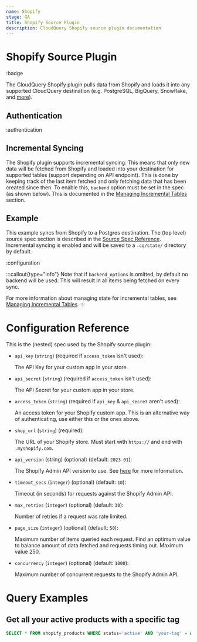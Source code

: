```yaml
---
name: Shopify
stage: GA
title: Shopify Source Plugin
description: CloudQuery Shopify source plugin documentation
---
```


# Shopify Source Plugin

:badge

The CloudQuery Shopify plugin pulls data from Shopify and loads it into any supported CloudQuery destination (e.g. PostgreSQL, BigQuery, Snowflake, and [more](/docs/plugins/destinations/overview)).

## Authentication

:authentication

## Incremental Syncing

The Shopify plugin supports incremental syncing. This means that only new data will be fetched from Shopify and loaded into your destination for supported tables (support depending on API endpoint). This is done by keeping track of the last item fetched and only fetching data that has been created since then.
To enable this, `backend` option must be set in the spec (as shown below). This is documented in the [Managing Incremental Tables](/docs/advanced-topics/managing-incremental-tables) section.

## Example

This example syncs from Shopify to a Postgres destination. The (top level) source spec section is described in the [Source Spec Reference](/docs/reference/source-spec). Incremental syncing is enabled and will be saved to a `.cq/state/` directory by default.

:configuration

:::callout{type="info"}
Note that if `backend_options` is omitted, by default no backend will be used.
This will result in all items being fetched on every sync.

For more information about managing state for incremental tables, see [Managing Incremental Tables](/docs/advanced-topics/managing-incremental-tables).
:::

# Configuration Reference

This is the (nested) spec used by the Shopify source plugin:

- `api_key` (`string`) (required if `access_token` isn't used):

  The API Key for your custom app in your store.

- `api_secret` (`string`) (required if `access_token` isn't used):

  The API Secret for your custom app in your store.

- `access_token` (`string`) (required if `api_key` & `api_secret` aren't used):

  An access token for your Shopify custom app. This is an alternative way of authenticating, use either this or the ones above.

- `shop_url` (`string`) (required):

  The URL of your Shopify store. Must start with `https://` and end with `.myshopify.com`.

- `api_version` (string) (optional) (default: `2023-01`):

  The Shopify Admin API version to use. See [here](https://shopify.dev/docs/api/usage/versioning) for more information.

- `timeout_secs` (`integer`) (optional) (default: `10`):

  Timeout (in seconds) for requests against the Shopify Admin API.

- `max_retries` (`integer`) (optional) (default: `30`):

  Number of retries if a request was rate limited.

- `page_size` (`integer`) (optional) (default: `50`):

  Maximum number of items queried each request. Find an optimum value to balance amount of data fetched and requests timing out. Maximum value 250.

- `concurrency` (`integer`) (optional) (default: `1000`):

  Maximum number of concurrent requests to the Shopify Admin API.

# Query Examples

## Get all your active products with a specific tag

```sql copy
SELECT * FROM shopify_products WHERE status='active' AND 'your-tag' = ANY(tags);
```
